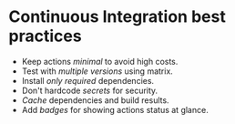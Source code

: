 # Continuous Integration best practices

- Keep actions _minimal_ to avoid high costs.
- Test with _multiple versions_ using matrix.
- Install _only required_ dependencies.
- Don't hardcode _secrets_ for security.
- _Cache_ dependencies and build results.
- Add _badges_ for showing actions status at glance.
